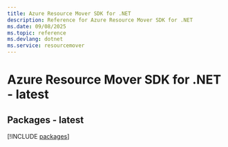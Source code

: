 ```yaml
---
title: Azure Resource Mover SDK for .NET
description: Reference for Azure Resource Mover SDK for .NET
ms.date: 09/08/2025
ms.topic: reference
ms.devlang: dotnet
ms.service: resourcemover
---
```

# Azure Resource Mover SDK for .NET - latest
## Packages - latest
[!INCLUDE [packages](resource-mover-index.md)]